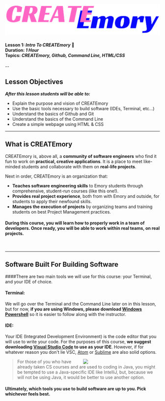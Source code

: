 ![CREATEmory Logo](./logo.png)
--
#### Lesson 1: *Intro To CREATEmory* 👋 <br/> Duration: *1 Hour* <br/> Topics: *CREATEmory, Github, Command Line, HTML/CSS* <br/>

--
## Lesson Objectives
***After this lesson students will be able to:***

   * Explain the purpose and vision of CREATEmory
   * Use the basic tools necessary to build software (IDEs, Terminal, etc...)
   * Understand the basics of Github and Git
   * Understand the basics of the Command Line
   * Create a simple webpage using HTML & CSS

----
## What is CREATEmory
CREATEmory is, above all, a **community of software engineers** who find it fun to work on **practical, creative applications**. It is a place to meet like-minded students and collaborate with them on **real-life projects**.

Next in order, CREATEmory is an organization that:
    
*  **Teaches software engineering skills** to Emory students through comprehensive, student-run courses (like this one!).
*  **Provides real project experience**, both from with Emory and outside, for students to apply their newfound skills.
*  **Manages the execution of projects** by organizing teams and training students on best Project Management practices.

#### During this course, you will learn how to properly work in a team of developers. Once ready, you will be able to work within real teams, on real projects.
<br/>

----

## Software Built For Building Software

####There are two main tools we will use for this course: your Terminal, and your IDE of choice. 

#### Terminal:

We will go over the Terminal and the Command Line later on in this lesson, but for now, **if you are using Windows, please download [Windows Powershell](https://docs.microsoft.com/en-us/powershell/scripting/install/installing-powershell?view=powershell-7.1)** so it is easier to follow along with the instructor.

#### IDE:
Your IDE (Integrated Development Environment) is the code editor that you will use to write your code. For the purposes of this course, **we suggest downloading [Visual Studio Code](https://code.visualstudio.com/download) to use as your IDE**. However, if for whatever reason you don't lie VSC, [Atom](https://atom.io/) or [Sublime](https://www.sublimetext.com/3) are also solid options.

<img width="250" align="right" src="https://aprogrammerlife.com/images/pictuers/why_microsoft_word_is_the_best_ide_for_programming.jpg">

>For those of you who have already taken CS courses and are used to coding in Java, you might be tempted to use a Java-specific IDE like IntelliJ, but, because we will not be using Java, it would be better to use another option.


#### Ultimately, which tools you use to build software are up to you. Pick whichever feels best. 
























